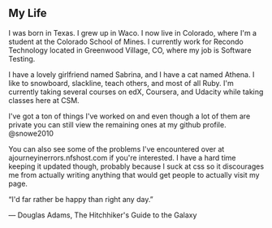 ## My Life

I was born in Texas. I grew up in Waco. I now live in Colorado, where I'm a student at the Colorado School of Mines. I currently work for Recondo Technology located in Greenwood Village, CO, where my job is Software Testing. 

I have a lovely girlfriend named Sabrina, and I have a cat named Athena. I like to snowboard, slackline, teach others, and most of all Ruby. I'm currently taking several courses on edX, Coursera, and Udacity while taking classes here at CSM. 

I've got a ton of things I've worked on and even though a lot of them are private you can still view the remaining ones at my github profile. @snowe2010

You can also see some of the problems I've encountered over at ajourneyinerrors.nfshost.com if you're interested. I have a hard time keeping it updated though, probably because I suck at css so it discourages me from actually writing anything that would get people to actually visit my page. 

“I'd far rather be happy than right any day.” 

― Douglas Adams, The Hitchhiker's Guide to the Galaxy
